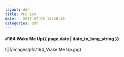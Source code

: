 ```yaml
---
layout: ddr
title: PFC 164
date:   2017-07-08 13:20:19
categories: ddr
---
```


#### **#164** Wake Me Up<span class="pull-right">{{ page.date | date_to_long_string }}</span>
![](/images/pfc/164_Wake Me Up.jpg)
